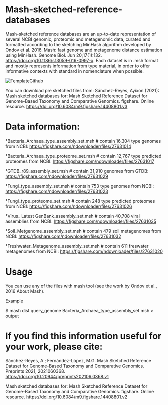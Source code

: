 # Mash-sketched-reference-databases
Mash-sketched reference databases are an up-to-date representation of several NCBI genomic, proteomic and metagenomic data, curated and formatted according to the sketching  MinHash algorithm developed by Ondov et al. 2016. Mash: fast genome and metagenome distance estimation using MinHash. Genome Biol. Jun 20;17(1):132. https://doi.org/10.1186/s13059-016-0997-x. Each dataset is in .msh format and mostly represents information from type material, in order to offer informative contexts with standard in nomenclature when possible.

![TemplateGithub](https://user-images.githubusercontent.com/42699236/115393742-a1237d00-a1a7-11eb-98b1-2d703854a357.jpg)


You can download pre sketched files from:
Sánchez-Reyes, Ayixon (2021): Mash sketched databases for: Mash Sketched Reference Dataset for Genome-Based Taxonomy and Comparative Genomics. figshare. Online resource. https://doi.org/10.6084/m9.figshare.14408801.v3 

# Data information:

°Bacteria_Archaea_type_assembly_set.msh  # contain 16,304 type genomes from NCBI: https://figshare.com/ndownloader/files/27631014

°Bacteria_Archaea_type_proteome_set.msh  # contain 12,767 type predicted proteomes from NCBI: https://figshare.com/ndownloader/files/27631017

°GTDB_r89_assembly_set.msh               # contain 31,910 genomes from GTDB: https://figshare.com/ndownloader/files/27631029

°Fungi_type_assembly_set.msh             # contain 753 type genomes from NCBI: https://figshare.com/ndownloader/files/27631023

°Fungi_type_proteome_set.msh             # contain 248 type predicted proteomes from NCBI: https://figshare.com/ndownloader/files/27631026

°Virus_ Latest GenBank_assembly_set.msh  # contain 40,708 viral assemblies from NCBI: https://figshare.com/ndownloader/files/27631035

°Soil_Metgenome_assembly_set.msh         # contain 479 soil metagenomes from NCBI: https://figshare.com/ndownloader/files/27631032

°Freshwater_Metagenome_assembly_set.msh  # contain 611 freswater metagenomes from NCBI: https://figshare.com/ndownloader/files/27631020

# Usage

You can use any of the files with mash tool (see the work by Ondov et al., 2016 About Mash).

Example

$ mash dist query_genome  Bacteria_Archaea_type_assembly_set.msh > output

# If you find this information useful for your work, please cite:

Sánchez-Reyes, A.; Fernández-López, M.G. Mash Sketched Reference Dataset for Genome-Based Taxonomy and Comparative Genomics. Preprints 2021, 2021060368. https://doi.org/10.20944/preprints202106.0368.v1

Mash sketched databases for: Mash Sketched Reference Dataset for Genome-Based Taxonomy and Comparative Genomics. figshare. Online resource. https://doi.org/10.6084/m9.figshare.14408801.v2 

